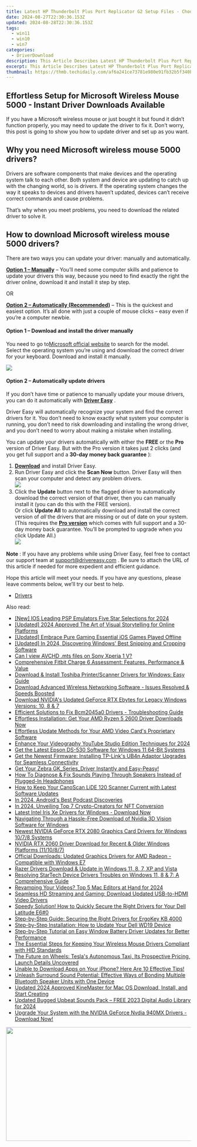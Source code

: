 ```yaml
---
title: Latest HP Thunderbolt Plus Port Replicator G2 Setup Files - Choose 120W or 230W Compatibility Drivers Download
date: 2024-08-27T22:30:36.153Z
updated: 2024-08-28T22:30:36.153Z
tags:
  - win11
  - win10
  - win7
categories:
  - DriverDownload
description: This Article Describes Latest HP Thunderbolt Plus Port Replicator G2 Setup Files - Choose 120W or 230W Compatibility Drivers Download
excerpt: This Article Describes Latest HP Thunderbolt Plus Port Replicator G2 Setup Files - Choose 120W or 230W Compatibility Drivers Download
thumbnail: https://thmb.techidaily.com/af6a241ce73781e980e91fb32b5f340b0c43ca449b76945212041b79725c225d.jpg
---
```


## Effortless Setup for Microsoft Wireless Mouse 5000 - Instant Driver Downloads Available

If you have a Microsoft wireless mouse or just bought it but found it didn’t function properly, you may need to update the driver to fix it. Don’t worry, this post is going to show you how to update driver and set up as you want.

## Why you need Microsoft wireless mouse 5000 drivers?

 Drivers are software components that make devices and the operating system talk to each other. Both system and device are updating to catch up with the changing world, so is drivers. If the operating system changes the way it speaks to devices and drivers haven’t updated, devices can’t receive correct commands and cause problems.

 That’s why when you meet problems, you need to download the related driver to solve it.

## How to download Microsoft wireless mouse 5000 drivers?

 There are two ways you can update your driver: manually and automatically.

**[Option 1 – Manually](https://tools.techidaily.com/drivereasy/download/)**  – You’ll need some computer skills and patience to update your drivers this way, because you need to find exactly the right the driver online, download it and install it step by step.

OR

**[Option 2 – Automatically (Recommended)](https://www.drivereasy.com/knowledge/download-microsoft-wireless-mouse-5000-driver-easily-quickly/#op2)**  – This is the quickest and easiest option. It’s all done with just a couple of mouse clicks – easy even if you’re a computer newbie.

#### **Option 1 –** **Download and install the driver manually**

 You need to go to[Microsoft official website](https://www.microsoft.com/accessories/en-us/d/wireless-mouse-5000) to search for the model.  
 Select the operating system you’re using and download the correct driver for your keyboard. Download and install it manually.

![](https://images.drivereasy.com/wp-content/uploads/2019/09/500-1024x493.jpg)

#### **Option 2 – Automatically update drivers**

 If you don’t have time or patience to manually update your mouse drivers, you can do it automatically with **[Driver Easy](https://tools.techidaily.com/drivereasy/download/)**  .

 Driver Easy will automatically recognize your system and find the correct drivers for it. You don’t need to know exactly what system your computer is running, you don’t need to risk downloading and installing the wrong driver, and you don’t need to worry about making a mistake when installing.

 You can update your drivers automatically with either the **FREE** or the **Pro** version of Driver Easy. But with the Pro version it takes just 2 clicks (and you get full support and a **30-day money back guarantee** ):

1. **[Download](https://tools.techidaily.com/drivereasy/download/)**  and install Driver Easy.
2. Run Driver Easy and click the **Scan Now** button. Driver Easy will then scan your computer and detect any problem drivers.  
![](https://images.drivereasy.com/wp-content/uploads/2019/09/amd1-1.jpg)
3. Click the **Update**  button next to the flagged driver to automatically download the correct version of that driver, then you can manually install it (you can do this with the FREE version).  
 Or click **Update All** to automatically download and install the correct version of _all_ the drivers that are missing or out of date on your system. (This requires the **[Pro version](https://tools.techidaily.com/drivereasy/download/)**  which comes with full support and a 30-day money back guarantee. You’ll be prompted to upgrade when you click Update All.)  
![](https://images.drivereasy.com/wp-content/uploads/2019/09/5000.jpg)

**Note** : If you have any problems while using Driver Easy, feel free to contact our support team at [support@drivereasy.com](https://tools.techidaily.com/drivereasy/download/) .
 Be sure to attach the URL of this article if needed for more expedient and efficient guidance.

 Hope this article will meet your needs. If you have any questions, please leave comments below, we’ll try our best to help.

* [Drivers](https://tools.techidaily.com/drivereasy/download/)

<ins class="adsbygoogle"
     style="display:block"
     data-ad-format="autorelaxed"
     data-ad-client="ca-pub-7571918770474297"
     data-ad-slot="1223367746"></ins>



<ins class="adsbygoogle"
     style="display:block"
     data-ad-client="ca-pub-7571918770474297"
     data-ad-slot="8358498916"
     data-ad-format="auto"
     data-full-width-responsive="true"></ins>

<span class="atpl-alsoreadstyle">Also read:</span>
<div><ul>
<li><a href="https://screen-capture.techidaily.com/new-ios-leading-psp-emulators-five-star-selections-for-2024/"><u>[New] IOS Leading PSP Emulators  Five Star Selections for 2024</u></a></li>
<li><a href="https://facebook-video-recording.techidaily.com/updated-2024-approved-the-art-of-visual-storytelling-for-online-platforms/"><u>[Updated] 2024 Approved  The Art of Visual Storytelling for Online Platforms</u></a></li>
<li><a href="https://screen-capture.techidaily.com/updated-embrace-pure-gaming-essential-ios-games-played-offline/"><u>[Updated] Embrace Pure Gaming  Essential iOS Games Played Offline</u></a></li>
<li><a href="https://digital-screen-recording.techidaily.com/updated-in-2024-discovering-windows-best-snipping-and-cropping-software/"><u>[Updated] In 2024, Discovering Windows' Best Snipping and Cropping Software</u></a></li>
<li><a href="https://phone-solutions.techidaily.com/can-i-view-avchd-mts-files-on-sony-xperia-1-v-by-aiseesoft-video-converter-play-mts-on-android/"><u>Can I view AVCHD .mts files on Sony Xperia 1 V?</u></a></li>
<li><a href="https://driver-download.techidaily.com/comprehensive-fitbit-charge-6-assessment-features-performance-and-value/"><u>Comprehensive Fitbit Charge 6 Assessment: Features, Performance & Value</u></a></li>
<li><a href="https://driver-download.techidaily.com/download-and-install-toshiba-printerscanner-drivers-for-windows-easy-guide/"><u>Download & Install Toshiba Printer/Scanner Drivers for Windows: Easy Guide</u></a></li>
<li><a href="https://driver-download.techidaily.com/1722970765566-download-advanced-wireless-networking-software-issues-resolved-and-speeds-boosted/"><u>Download Advanced Wireless Networking Software - Issues Resolved & Speeds Boosted</u></a></li>
<li><a href="https://driver-download.techidaily.com/download-nvidias-updated-geforce-rtx-ebytes-for-legacy-windows-versions-10-8-and-7/"><u>Download NVIDIA's Updated GeForce RTX Ebytes for Legacy Windows Versions: 10, 8 & 7</u></a></li>
<li><a href="https://driver-download.techidaily.com/efficient-solutions-to-fix-bcm2045a0-drivers-troubleshooting-guide/"><u>Efficient Solutions to Fix Bcm2045a0 Drivers - Troubleshooting Guide</u></a></li>
<li><a href="https://win-dash.techidaily.com/effortless-installation-get-your-amd-ryzen-5-2600-driver-downloads-now/"><u>Effortless Installation: Get Your AMD Ryzen 5 2600 Driver Downloads Now</u></a></li>
<li><a href="https://driver-download.techidaily.com/effortless-update-methods-for-your-amd-video-cards-proprietary-software/"><u>Effortless Update Methods for Your AMD Video Card's Proprietary Software</u></a></li>
<li><a href="https://youtube-videos.techidaily.com/enhance-your-videography-youtube-studio-edition-techniques-for-2024/"><u>Enhance Your Videography  YouTube Studio Edition Techniques for 2024</u></a></li>
<li><a href="https://driver-download.techidaily.com/get-the-latest-epson-ds-530-software-for-windows-11-64-bit-systems/"><u>Get the Latest Epson DS-530 Software for Windows 11 64-Bit Systems</u></a></li>
<li><a href="https://driver-download.techidaily.com/get-the-newest-firmware-installing-tp-links-ub4n-adaptor-upgrades-for-seamless-connectivity/"><u>Get the Newest Firmware: Installing TP-Link's UB4n Adaptor Upgrades for Seamless Connectivity</u></a></li>
<li><a href="https://driver-download.techidaily.com/1722963519096-get-your-zebra-gkseriesdriver-instantly-and-easy-peasy/"><u>Get Your Zebra GK_Series_Driver Instantly and Easy-Peasy!</u></a></li>
<li><a href="https://sound-issues.techidaily.com/how-to-diagnose-and-fix-sounds-playing-through-speakers-instead-of-plugged-in-headphones/"><u>How To Diagnose & Fix Sounds Playing Through Speakers Instead of Plugged-In Headphones</u></a></li>
<li><a href="https://driver-download.techidaily.com/how-to-keep-your-canoscan-lide-120-scanner-current-with-latest-software-updates/"><u>How to Keep Your CanoScan LiDE 120 Scanner Current with Latest Software Updates</u></a></li>
<li><a href="https://extra-information.techidaily.com/in-2024-androids-best-podcast-discoveries/"><u>In 2024, Android's Best Podcast Discoveries</u></a></li>
<li><a href="https://some-guidance.techidaily.com/in-2024-unveiling-top-7-crypto-creators-for-nft-conversion/"><u>In 2024, Unveiling Top 7 Crypto-Creators for NFT Conversion</u></a></li>
<li><a href="https://driver-download.techidaily.com/latest-intel-iris-xe-drivers-for-windows-download-now/"><u>Latest Intel Iris Xe Drivers for Windows - Download Now</u></a></li>
<li><a href="https://driver-download.techidaily.com/navigating-through-a-hassle-free-download-of-nvidia-3d-vision-software-for-windows/"><u>Navigating Through a Hassle-Free Download of Nvidia 3D Vision Software for Windows</u></a></li>
<li><a href="https://driver-download.techidaily.com/newest-nvidia-geforce-rtx-2080-graphics-card-drivers-for-windows-1078-systems/"><u>Newest NVIDIA GeForce RTX 2080 Graphics Card Drivers for Windows 10/7/8 Systems</u></a></li>
<li><a href="https://driver-download.techidaily.com/nvidia-rtx-2060-driver-download-for-recent-and-older-windows-platforms-111087/"><u>NVIDIA RTX 2060 Driver Download for Recent & Older Windows Platforms (11/10/8/7)</u></a></li>
<li><a href="https://driver-download.techidaily.com/official-downloads-updated-graphics-drivers-for-amd-radeon-compatible-with-windows-e7/"><u>Official Downloads: Updated Graphics Drivers for AMD Radeon - Compatible with Windows E7</u></a></li>
<li><a href="https://driver-download.techidaily.com/razer-drivers-download-and-update-in-windows-11-8-7-xp-and-vista/"><u>Razer Drivers Download & Update in Windows 11, 8, 7, XP and Vista</u></a></li>
<li><a href="https://driver-download.techidaily.com/resolving-startech-device-drivers-troubles-on-windows-11-8-and-7-a-comprehensive-guide/"><u>Resolving StarTech Device Drivers Troubles on Windows 11, 8 & 7: A Comprehensive Guide</u></a></li>
<li><a href="https://extra-skills.techidaily.com/revamping-your-videos-top-5-mac-editors-at-hand-for-2024/"><u>Revamping Your Videos? Top 5 Mac Editors at Hand for 2024</u></a></li>
<li><a href="https://driver-download.techidaily.com/seamless-hd-streaming-and-gaming-download-updated-usb-to-hdmi-video-drivers/"><u>Seamless HD Streaming and Gaming: Download Updated USB-to-HDMI Video Drivers</u></a></li>
<li><a href="https://driver-download.techidaily.com/speedy-solution-how-to-quickly-secure-the-right-drivers-for-your-dell-latitude-e60/"><u>Speedy Solution! How to Quickly Secure the Right Drivers for Your Dell Latitude E6#0</u></a></li>
<li><a href="https://driver-download.techidaily.com/step-by-step-guide-securing-the-right-drivers-for-ergokey-kb-4000/"><u>Step-by-Step Guide: Securing the Right Drivers for ErgoKey KB 4000</u></a></li>
<li><a href="https://driver-download.techidaily.com/step-by-step-installation-how-to-update-your-dell-wd19-device/"><u>Step-by-Step Installation: How to Update Your Dell WD19 Device</u></a></li>
<li><a href="https://driver-download.techidaily.com/step-by-step-tutorial-on-easy-window-battery-driver-updates-for-better-performance/"><u>Step-by-Step Tutorial on Easy Window Battery Driver Updates for Better Performance</u></a></li>
<li><a href="https://driver-download.techidaily.com/the-essential-steps-for-keeping-your-wireless-mouse-drivers-compliant-with-hid-standards/"><u>The Essential Steps for Keeping Your Wireless Mouse Drivers Compliant with HID Standards</u></a></li>
<li><a href="https://techtrends.techidaily.com/the-future-on-wheels-teslas-autonomous-taxi-its-prospective-pricing-launch-details-uncovered/"><u>The Future on Wheels: Tesla's Autonomous Taxi, Its Prospective Pricing, Launch Details Uncovered</u></a></li>
<li><a href="https://fox-that.techidaily.com/1721456061186-unable-to-download-apps-on-your-iphone-here-are-10-effective-tips/"><u>Unable to Download Apps on Your iPhone? Here Are 10 Effective Tips!</u></a></li>
<li><a href="https://tech-renaissance.techidaily.com/unleash-surround-sound-potential-effective-ways-of-bonding-multiple-bluetooth-speaker-units-with-one-device/"><u>Unleash Surround Sound Potential: Effective Ways of Bonding Multiple Bluetooth Speaker Units with One Device</u></a></li>
<li><a href="https://ai-video-apps.techidaily.com/updated-2024-approved-kinemaster-for-mac-os-download-install-and-start-creating/"><u>Updated 2024 Approved KineMaster for Mac OS Download, Install, and Start Creating</u></a></li>
<li><a href="https://audio-shaping.techidaily.com/updated-bugged-upbeat-sounds-pack-free-2023-digital-audio-library-for-2024/"><u>Updated Bugged Upbeat Sounds Pack – FREE 2023 Digital Audio Library for 2024</u></a></li>
<li><a href="https://driver-download.techidaily.com/1722974633112-upgrade-your-system-with-the-nvidia-geforce-nvdia-940mx-drivers-download-now/"><u>Upgrade Your System with the NVIDIA GeForce Nvdia 940MX Drivers - Download Now!</u></a></li>
</ul></div>

<!-- affiliate ads begin -->
<a href="https://martinic.evyy.net/c/5597632/1422856/4482" target="_top" id="1422856"><img src="//a.impactradius-go.com/display-ad/4482-1422856" border="0" alt="" width="580" height="309"/></a>
<!-- affiliate ads end -->
